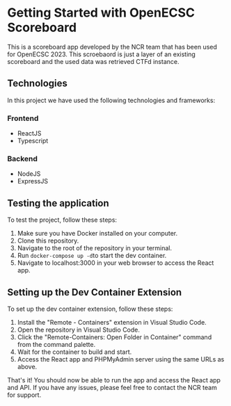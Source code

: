 # Getting Started with OpenECSC Scoreboard

This is a scoreboard app developed by the NCR team that has been used for OpenECSC 2023. This scroebaord is just a layer of an existing scoreboard and the used data was retrieved CTFd instance.

## Technologies
In this project we have used the following technologies and frameworks:
### Frontend 

- ReactJS
- Typescript
  
### Backend 
- NodeJS
- ExpressJS
  
## Testing the application

To test the project, follow these steps:

1. Make sure you have Docker installed on your computer.
2. Clone this repository.
3. Navigate to the root of the repository in your terminal.
4. Run `docker-compose up -d`to start the dev container.
5. Navigate to localhost:3000 in your web browser to access the React app.




## Setting up the Dev Container Extension

To set up the dev container extension, follow these steps:

1. Install the "Remote - Containers" extension in Visual Studio Code.
2. Open the repository in Visual Studio Code.
3. Click the "Remote-Containers: Open Folder in Container" command from the command palette.
4. Wait for the container to build and start.
5. Access the React app and PHPMyAdmin server using the same URLs as above.



That's it! You should now be able to run the app and access the React app and API. If you have any issues, please feel free to contact the NCR team for support.
